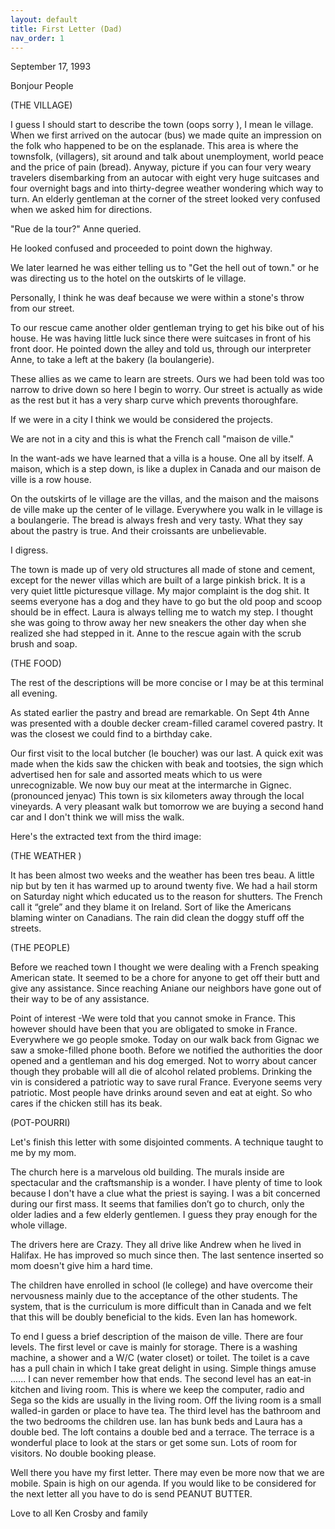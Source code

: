 ```yaml
---
layout: default
title: First Letter (Dad)
nav_order: 1
---
```


September 17, 1993

Bonjour People

(THE VILLAGE)

I guess I should start to describe the town (oops sorry ), I mean le village. When we first arrived on the autocar (bus) we made quite an impression on the folk who happened to be on the esplanade. This area is where the townsfolk, (villagers), sit around and talk about unemployment, world peace and the price of pain (bread). Anyway, picture if you can four very weary travelers disembarking from an autocar with eight very huge suitcases and four overnight bags and into thirty-degree weather wondering which way to turn. An elderly gentleman at the corner of the street looked very confused when we asked him for directions.

"Rue de la tour?" Anne queried.

He looked confused and proceeded to point down the highway.

We later learned he was either telling us to "Get the hell out of town." or he was directing us to the hotel on the outskirts of le village.

Personally, I think he was deaf because we were within a stone's throw from our street.

To our rescue came another older gentleman trying to get his bike out of his house. He was having little luck since there were suitcases in front of his front door. He pointed down the alley and told us, through our interpreter Anne, to take a left at the bakery (la boulangerie).

These allies as we came to learn are streets. Ours we had been told was too narrow to drive down so here I begin to worry. Our street is actually as wide as the rest but it has a very sharp curve which prevents thoroughfare.

If we were in a city I think we would be considered the projects.

We are not in a city and this is what the French call "maison de ville."

In the want-ads we have learned that a villa is a house. One all by itself. A maison, which is a step down, is like a duplex in Canada and our maison de ville is a row house.

On the outskirts of le village are the villas, and the maison and the maisons de ville make up the center of le village. Everywhere you walk in le village is a boulangerie. The bread is always fresh and very tasty. What they say about the pastry is true. And their croissants are unbelievable.

I digress.

The town is made up of very old structures all made of stone and cement, except for the newer villas which are built of a large pinkish brick. It is a very quiet little picturesque village. My major complaint is the dog shit. It seems everyone has a dog and they have to go but the old poop and scoop should be in effect. Laura is always telling me to watch my step. I thought she was going to throw away her new sneakers the other day when she realized she had stepped in it. Anne to the rescue again with the scrub brush and soap.

(THE FOOD)

The rest of the descriptions will be more concise or I may be at this terminal all evening.

As stated earlier the pastry and bread are remarkable. On Sept 4th Anne was presented with a double decker cream-filled caramel covered pastry. It was the closest we could find to a birthday cake.

Our first visit to the local butcher (le boucher) was our last. A quick exit was made when the kids saw the chicken with beak and tootsies, the sign which advertised hen for sale and assorted meats which to us were unrecognizable. We now buy our meat at the intermarche in Gignec. (pronounced jenyac) This town is six kilometers away through the local vineyards. A very pleasant walk but tomorrow we are buying a second hand car and I don't think we will miss the walk.

Here's the extracted text from the third image:

(THE WEATHER )

It has been almost two weeks and the weather has been tres beau. A little nip but by ten it has warmed up to around twenty five. We had a hail storm on Saturday night which educated us to the reason for shutters. The French call it “grele” and they blame it on Ireland. Sort of like the Americans blaming winter on Canadians. The rain did clean the doggy stuff off the streets.

(THE PEOPLE)

Before we reached town I thought we were dealing with a French speaking American state. It seemed to be a chore for anyone to get off their butt and give any assistance. Since reaching Aniane our neighbors have gone out of their way to be of any assistance.

Point of interest -We were told that you cannot smoke in France. This however should have been that you are obligated to smoke in France. Everywhere we go people smoke. Today on our walk back from Gignac we saw a smoke-filled phone booth. Before we notified the authorities the door opened and a gentleman and his dog emerged. Not to worry about cancer though they probable will all die of alcohol related problems. Drinking the vin is considered a patriotic way to save rural France. Everyone seems very patriotic. Most people have drinks around seven and eat at eight. So who cares if the chicken still has its beak.

(POT-POURRI)

Let's finish this letter with some disjointed comments. A technique taught to me by my mom.

The church here is a marvelous old building. The murals inside are spectacular and the craftsmanship is a wonder. I have plenty of time to look because I don't have a clue what the priest is saying. I was a bit concerned during our first mass. It seems that families don’t go to church, only the older ladies and a few elderly gentlemen. I guess they pray enough for the whole village.

The drivers here are Crazy. They all drive like Andrew when he lived in Halifax. He has improved so much since then. The last sentence inserted so mom doesn't give him a hard time.

The children have enrolled in school (le college) and have overcome their nervousness mainly due to the acceptance of the other students. The system, that is the curriculum is more difficult than in Canada and we felt that this will be doubly beneficial to the kids. Even Ian has homework.

To end I guess a brief description of the maison de ville. There are four levels. The first level or cave is mainly for storage. There is a washing machine, a shower and a W/C (water closet) or toilet. The toilet is a cave has a pull chain in which I take great delight in using. Simple things amuse ...... I can never remember how that ends. The second level has an eat-in kitchen and living room. This is where we keep the computer, radio and Sega so the kids are usually in the living room. Off the living room is a small walled-in garden or place to have tea. The third level has the bathroom and the two bedrooms the children use. Ian has bunk beds and Laura has a double bed. The loft contains a double bed and a terrace. The terrace is a wonderful place to look at the stars or get some sun. Lots of room for visitors. No double booking please.

Well there you have my first letter. There may even be more now that we are mobile. Spain is high on our agenda. If you would like to be considered for the next letter all you have to do is send PEANUT BUTTER.

Love to all
Ken Crosby and family
